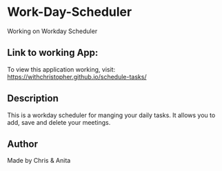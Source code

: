 # Work-Day-Scheduler

Working on Workday Scheduler

## Link to working App:
To view this application working, visit: https://withchristopher.github.io/schedule-tasks/
## Description
This is a workday scheduler for manging your daily tasks. It allows you to add, save and delete your meetings.

## Author
Made by Chris & Anita
